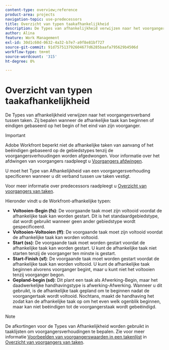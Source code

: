 ```yaml
---
content-type: overview;reference
product-area: projects
navigation-topic: use-predecessors
title: Overzicht van typen taakafhankelijkheid
description: De Types van afhankelijkheid verwijzen naar het voorgangersverband tussen taken. Zij bepalen wanneer de afhankelijke taak kan beginnen of eindigen gebaseerd op het begin of het eind van zijn voorganger.
author: Alina
feature: Work Management
exl-id: 30d1c60d-0632-4a32-b7e7-a9f8e81bf727
source-git-commit: 91d757513792604677d6285baafa795629b4506d
workflow-type: tm+mt
source-wordcount: '315'
ht-degree: 0%

---
```


# Overzicht van typen taakafhankelijkheid

<!-- Audited: 12/2023 -->

De Types van afhankelijkheid verwijzen naar het voorgangersverband tussen taken. Zij bepalen wanneer de afhankelijke taak kan beginnen of eindigen gebaseerd op het begin of het eind van zijn voorganger.

>[!IMPORTANT]
>
>Adobe Workfront beperkt niet de afhankelijke taken van aanvang of het beëindigen gebaseerd op de gebiedstypes tenzij de voorgangersverhoudingen worden afgedwongen. Voor informatie over het afdwingen van voorgangers raadpleegt u [Voorgangers afdwingen](../../../manage-work/tasks/use-prdcssrs/enforced-predecessors.md).

U moet het Type van Afhankelijkheid van een voorgangersverhouding specificeren wanneer u dit verband tussen uw taken vestigt.

Voor meer informatie over predecessors raadpleegt u [Overzicht van voorgangers van taken](../../../manage-work/tasks/use-prdcssrs/predecessors-overview.md).

Hieronder vindt u de Workfront-afhankelijke typen:

* **Voltooien-Begin (fs)**: De voorgaande taak moet zijn voltooid voordat de afhankelijke taak kan worden gestart. Dit is het standaardgebiedstype, dat wordt gebruikt wanneer geen ander gebiedstype wordt gespecificeerd.
* **Voltooien-Voltooien (ff)**: De voorgaande taak moet zijn voltooid voordat de afhankelijke taak kan worden voltooid.
* **Start (ss)**: De voorgaande taak moet worden gestart voordat de afhankelijke taak kan worden gestart. U kunt de afhankelijke taak niet starten tenzij de voorganger ten minste is gestart.
* **Start-Finish (sf)**: De voorgaande taak moet worden gestart voordat de afhankelijke taak kan worden voltooid. U kunt de afhankelijke taak beginnen alvorens voorganger begint, maar u kunt niet het voltooien tenzij voorganger begon.
* **Gepland-begin (sd)**: Dit plant een taak als Afwerking-Begin, maar het daadwerkelijke handhavingstype is afwerking-Afwerking. Wanneer u dit gebruikt, is de afhankelijke taak gepland om te beginnen nadat de voorgangertaak wordt voltooid. Nochtans, maakt de handhaving het zodat kan de afhankelijke taak op om het even welk ogenblik beginnen, maar kan niet beëindigen tot de voorgangerstaak wordt gebeëindigd.

>[!NOTE]
>
>De afkortingen voor de Types van Afhankelijkheid worden gebruikt in taaklijsten om voorgangersverhoudingen te bepalen. Zie voor meer informatie [Voorbeelden van voorgangerswaarden in een takenlijst](/help/quicksilver/manage-work/tasks/use-prdcssrs/predecessors-overview.md#examples-of-predecessor-values-in-a-task-list) in [Overzicht van voorgangers van taken](/help/quicksilver/manage-work/tasks/use-prdcssrs/predecessors-overview.md).

